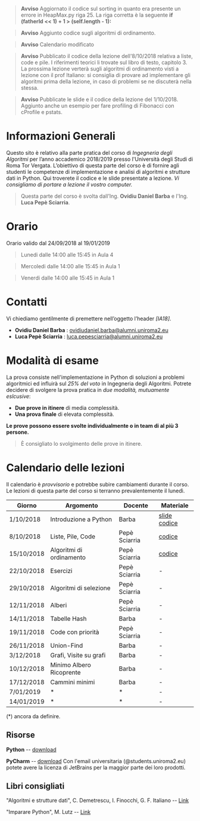 > **Avviso** Aggiornato il codice sul sorting in quanto era presente un errore in HeapMax.py riga 25. La riga corretta è la seguente **if (fatherId << 1) + 1 > (self.length - 1):**

> **Avviso** Aggiunto codice sugli algoritmi di ordinamento. 

> **Avviso** Calendario modificato

> **Avviso** Pubblicato il codice della lezione dell'8/10/2018 relativa a liste, code e pile. I riferimenti teorici li trovate sul libro di testo, capitolo 3. La prossima lezione verterà sugli algoritmi di ordinamento visti a lezione con il prof Italiano: si consiglia di provare ad implementare gli algoritmi prima della lezione, in caso di problemi se ne discuterà nella stessa.

> **Avviso** Pubblicate le slide e il codice della lezione del 1/10/2018. Aggiunto anche un esempio per fare profiling di Fibonacci con cProfile e pstats.

# Informazioni Generali
Questo sito è relativo alla parte pratica del corso di *Ingegneria degli Algoritmi* per l’anno accademico 2018/2019 presso l'Università degli Studi di Roma Tor Vergata.
L’obiettivo di questa parte del corso è di fornire agli studenti le competenze di implementazione e analisi di algoritmi e strutture dati in Python.
Qui troverete il codice e le slide presentate a lezione. *Vi consigliamo di portare a lezione il vostro computer.*

> Questa parte del corso è svolta dall’Ing. **Ovidiu Daniel Barba** e l'Ing. **Luca Pepè Sciarria**.


# Orario
Orario valido dal 24/09/2018 al 19/01/2019

> Lunedi dalle 14:00 alle 15:45 in Aula 4

> Mercoledi dalle 14:00 alle 15:45 in Aula 1

> Venerdi dalle 14:00 alle 15:45 in Aula 1


# Contatti
Vi chiediamo gentilmente di premettere nell’oggetto l’header *[IA18]*.

* **Ovidiu Daniel Barba** : [ovidiudaniel.barba@alumni.uniroma2.eu](mailto:ovidiudaniel.barba@alumni.uniroma2.eu)
* **Luca Pepè Sciarria** : [luca.pepesciarria@alumni.uniroma2.eu](mailto:luca.pepesciarria@alumni.uniroma2.eu)


# Modalità di esame
La prova consiste nell'implementazione in Python di soluzioni a problemi algoritmici ed influirà sul *25% del voto* in Ingegneria degli Algoritmi.
Potrete decidere di svolgere la prova pratica in *due modalità, mutuamente eslcusive*:
* **Due prove in itinere** di media complessità.
* **Una prova finale** di elevata complessità.

**Le prove possono essere svolte individualmente o in team di al più 3 persone.**

> È consigliato lo svolgimento delle prove in itinere.


# Calendario delle lezioni
Il calendario è *provvisorio* e potrebbe subire cambiamenti durante il corso. Le lezioni di questa parte del corso si terranno prevalentemente il lunedì.


| Giorno     | Argomento                            | Docente      | Materiale               |
|------------|--------------------------------------|--------------|-------------------------|
| 1/10/2018  | Introduzione a Python                | Barba        | [slide][1] [codice][2]|         
| 8/10/2018  | Liste, Pile, Code                    | Pepè Sciarria| [codice][3]          |
| 15/10/2018 | Algoritmi di ordinamento             | Pepè Sciarria| [codice][4]          |
| 22/10/2018 | Esercizi                             | Pepè Sciarria| -          |
| 29/10/2018 | Algoritmi di selezione               | Pepè Sciarria| -          |
| 12/11/2018 | Alberi                               | Pepè Sciarria| -          |
| 14/11/2018 | Tabelle Hash                         | Barba        | -          |
| 19/11/2018 | Code con priorità                    | Pepè Sciarria| -          |
| 26/11/2018 | Union-Find                           | Barba        | -          |
| 3/12/2018  | Grafi, Visite su grafi               | Barba        | -          |
| 10/12/2018 | Minimo Albero Ricoprente             | Barba        | -          |
| 17/12/2018 | Cammini minimi                       | Barba        | -          |
| 7/01/2019  | *                                    | *            | -          |
| 14/01/2019 | *                                    | *            | -          |

(\*) ancora da definire.

[1]:https://raw.githubusercontent.com/uniroma2-algorithms/ingegneria-algoritmi-2018/content/slide/1_python.pdf
[2]:https://raw.githubusercontent.com/uniroma2-algorithms/ingegneria-algoritmi-2018/content/codice/1_python.zip
[3]:https://raw.githubusercontent.com/uniroma2-algorithms/ingegneria-algoritmi-2018/content/codice/2_linked_ds.zip
[4]:https://raw.githubusercontent.com/uniroma2-algorithms/ingegneria-algoritmi-2018/content/codice/3_sorting.zip
## Risorse
**Python** -- [download](https://www.python.org/)

**PyCharm** -- [download](https://www.jetbrains.com/pycharm/) Con l'email universitaria (@students.uniroma2.eu) potete avere la licenza di JetBrains per la maggior parte dei loro prodotti.


## Libri consigliati
"Algoritmi e strutture dati", C. Demetrescu, I. Finocchi, G. F. Italiano -- [Link](https://www.amazon.it/Algoritmi-strutture-dati-Camil-Demetrescu/dp/8838664684)

"Imparare Python", M. Lutz -- [Link](https://www.amazon.it/Imparare-Python-Mark-Lutz/dp/8848125956)
